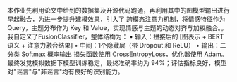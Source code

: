本作业先利用论文中给到的数据集及开源代码跑通，再利用其中的图模型输出进行早起融合，为进一步提升建模效果，引入了 跨模态注意力机制，将情感特征作为 Query，主题分布作为 Key 和 Value，实现情感与主题的动态对齐与加权融合。。
我自定义了FusionClassifier，整体结构为：
    • 输入：拼接后的 [图表示 + BERT语义 + 注意力融合结果]
    • 中间：1个隐藏层（带 Dropout 和 ReLU）
    • 输出：二分类 Softmax 概率输出
损失函数使用 CrossEntropyLoss，优化器使用 Adam。
最终发觉模拟数据下模型训练稳定，最终准确率约为 94%；评估指标良好，模型对"谣言"与"非谣言"均有良好的识别能力。
